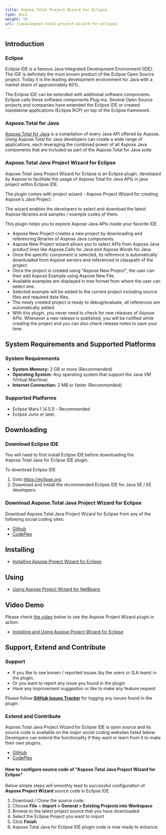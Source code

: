 ```yaml
---
title: Aspose.Total Project Wizard for Eclipse
type: docs
weight: 10
url: /java/aspose-total-project-wizard-for-eclipse/
---
```


## **Introduction**
### **Eclipse**
Eclipse IDE is a famous Java Integrated Development Environment (IDE). The IDE is definitely the most known product of the Eclipse Open Source project. Today it is the leading development environment for Java with a market share of approximately 60%.

The Eclipse IDE can be extended with additional software components. Eclipse calls these software components Plug-ins. Several Open Source projects and companies have extended the Eclipse IDE or created standalone applications (Eclipse RCP) on top of the Eclipse framework.
### **Aspose.Total for Java**
[Aspose.Total for Java](http://www.aspose.com/java/total-component.aspx) is a compilation of every Java API offered by Aspose. Using Aspose.Total for Java developers can create a wide range of applications, each leveraging the combined power of all Aspose Java components that are included as part of the Aspose.Total for Java suite.
### **Aspose.Total Java Project Wizard for Eclipse**
Aspose.Total Java Project Wizard for Eclipse is an Eclipse plugin, developed by Aspose to facilitate the usage of Aspose.Total for Java APIs in java project within Eclipse IDE.

The plugin comes with project wizard - Aspose Project Wizard for creating Aspose's Java Project.

The wizard enables the developers to select and download the latest Aspose libraries and samples / example codes of them.

This plugin helps you to explore Aspose Java APIs inside your favorite IDE.

- Aspose New Project creates a new project by downloading and referencing libraries of Aspose Java components.
- Aspose New Project wizard allows you to select APIs from Aspose Java product lines like Aspose.Cells for Java and Aspose.Words for Java.
- Once the specific component is selected, its reference is automatically downloaded from Aspose servers and referenced in classpath of the project.
- Once the project is created using "Aspose New Project", the user can then add Aspose Example using Aspose New File.
- Available examples are displayed in tree format from where the user can select one.
- Selected example will be added to the current project including source files and required data files.
- The newly created project is ready to debug/evaluate, all references are automatically added.
- With this plugin, you never need to check for new releases of Aspose APIs. Whenever a new release is published, you will be notified while creating the project and you can also check release notes to save your time.
## **System Requirements and Supported Platforms**
### **System Requirements**
- **System Memory:** 2 GB or more (Recommended)
- **Operating System:** Any operating system that support the Java VM (Virtual Machine)
- **Internet Connection:** 2 MB or faster (Recommended)
### **Supported Platforms**
- Eclipse Mars.1 (4.5.1) - Recommended
- Eclipse Juno or later.
## **Downloading**
### **Download Eclipse IDE**
You will need to first install Eclipse IDE before downloading the Aspose.Total Java for Eclipse IDE plugin.

To download Eclipse IDE

1. Goto <https://eclipse.org>.
1. Download and install the recommended Eclipse IDE for Java SE / EE developers.
### **Download Aspose.Total Java Project Wizard for Eclipse**
Download Aspose.Total Java Project Wizard for Eclipse from any of the following social coding sites:

- [Github](https://github.com/aspose-total/Aspose.Total-for-Java/releases)
- [CodePlex](https://asposeeclipse.codeplex.com/releases)
## **Installing**
- [Installing Aspose Project Wizard for Eclipse](http://www.aspose.com/docs/display/totaljava/Installing+and+Using+Aspose+Project+Wizard+for+Eclipse#InstallingandUsingAsposeProjectWizardforEclipse-InstallingAsposeProjectWizardforEclipse)
## **Using**
- [Using Aspose Project Wizard for NetBeans](http://www.aspose.com/docs/display/totaljava/Installing+and+Using+Aspose+Project+Wizard+for+Eclipse#InstallingandUsingAsposeProjectWizardforEclipse-Using)
## **Video Demo**
Please check [the video](https://www.youtube.com/watch?v=FKLqdKU-Z_0) below to see the Aspose Project Wizard plugin in action.

- [Installing and Using Aspose Project Wizard for Eclipse](/total/java/installing-and-using-aspose-project-wizard-for-eclipse/)
## **Support, Extend and Contribute**
### **Support**
- If you like to see known / reported issues (by the users or Q.A team) in the plugin.
- Or you want to report any issue you found in the plugin
- Have any improvement suggestion or like to make any feature request

Please follow [**GitHub Issues Tracker**](https://github.com/aspose-total/Aspose.Total-for-Java/issues) for logging any issues found in the plugin.
### **Extend and Contribute**
Aspose.Total Java Project Wizard for Eclipse IDE is open source and its source code is available on the major social coding websites listed below. Developers can extend the functionality if they want or learn from it to make their own plugins.

- [GitHub](https://github.com/aspose-total/Aspose.Total-for-Java)
- [CodePlex](https://asposeeclipse.codeplex.com/)
#### **How to configure source code of "Aspose.Total Java Project Wizard for Eclipse"**
Below simple steps will smoothly lead to successful configuration of **Aspose Project Wizard** source code in Eclipse IDE

1. Download / Clone the source code.
1. Choose **File** > **Import > General > Existing Projects into Workspace**
1. Browse to the latest project source that you have downloaded
1. Select the Eclipse Project you want to import
1. Click **Finish**
1. Aspose.Total Java for Eclipse IDE plugin code is now ready to enhance.
